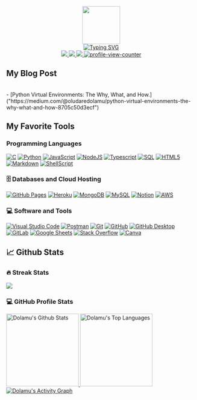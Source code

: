 <!-- Intro Section -->
<div id="intro-img" align="center">
<a href="#"><img src="https://emojis.slackmojis.com/emojis/images/1531849430/4246/blob-sunglasses.gif?1531849430" width="100" ></a>
</div>
<div id="about-me" align="center">
<a href="https://git.io/typing-svg"><img src="https://readme-typing-svg.demolab.com?font=Roboto+Mono&weight=500&size=25&duration=4000&pause=500&center=true&vCenter=true&width=550&lines=Hi+I'm+Dolamu+Oludare.;It's+nice+to+meet+you!;I+am+a+Data+Engineer." alt="Typing SVG" /></a>
</div>

<!-- Social Media -->
<div id="social-media-badges" align="center">
<a href="https://twitter.com/Dolzy3">
<img src="https://img.shields.io/badge/Twitter-%231DA1F2.svg?style=for-the-badge&logo=Twitter&logoColor=white" >
</a>
<a href="oludaredolamu@gmail.com">
<img src="https://img.shields.io/badge/Gmail-D14836?style=for-the-badge&logo=gmail&logoColor=white" >
</a>
<a href="#">
<img src="https://img.shields.io/badge/linkedin-%230077B5.svg?style=for-the-badge&logo=linkedin&logoColor=white" >
</a>
<a href="#">
<img src="https://komarev.com/ghpvc/?username=Dolamu-TheDataGuy&style=for-the-badge&color=green" alt="profile-view-counter" >
</a>
</div>

<!-- Latest Blog Post -->
## My Blog Post
<br />
<!-- BLOG-POST-LIST:START -->
- [Python Virtual Environments: The Why, What, and How.]("https://medium.com/@oludaredolamu/python-virtual-environments-the-why-what-and-how-8705c50d3ecf")
<!-- BLOG-POST-LIST:END -->


<!-- Favourite Tools -->
## My Favorite Tools
<h3>Programming Languages</h3>
<p>
<a href ="#"><img src="https://img.shields.io/badge/c-%2300599C.svg?style=for-the-badge&logo=c&logoColor=white" alt="C"></a>
<a href ="#"><img src="https://img.shields.io/badge/python-3670A0?style=for-the-badge&logo=python&logoColor=ffdd54" alt="Python"></a>
<a href ="#"><img src="https://img.shields.io/badge/javascript-%23323330.svg?style=for-the-badge&logo=javascript&logoColor=%23F7DF1E" alt="JavaScript"></a>
<a href ="#"><img src="https://img.shields.io/badge/node.js-6DA55F?style=for-the-badge&logo=node.js&logoColor=white" alt="NodeJS"></a>
<a href ="#"><img src="https://img.shields.io/badge/TypeScript-007ACC.svg?style=for-the-badge=typescript&logoColor=white" alt="Typescript"></a>
<a href ="#"><img src="https://custom-icon-badges.demolab.com/badge/SQL-025E8C.svg?style=for-the-badge&logo=database&logoColor=white" alt="SQL"></a>
<a href ="#"><img src="https://img.shields.io/badge/html5-%23E34F26.svg?style=for-the-badge&logo=html5&logoColor=white" alt="HTML5"></a>
<a href ="#"><img src="https://img.shields.io/badge/markdown-%23000000.svg?style=for-the-badge&logo=markdown&logoColor=white" alt="Markdown"></a>
<a href ="#"><img src="https://img.shields.io/badge/shell_script-%23121011.svg?style=for-the-badge&logo=gnu-bash&logoColor=white" alt="ShellScript"></a>
</p>

<h3>🗄️ Databases and Cloud Hosting</h3>
  <a href="#"><img alt="GitHub Pages" src="https://img.shields.io/badge/GitHub%20Pages-327FC7.svg?style=flat-square&logo=github&logoColor=white"></a>
  <a href="#"><img alt="Heroku" src="https://img.shields.io/badge/Heroku-430098.svg?style=flat-square&logo=heroku&logoColor=white"></a>
  <a href="#"><img alt="MongoDB" src ="https://img.shields.io/badge/MongoDB-4ea94b.svg?style=flat-square&logo=mongodb&logoColor=white"></a>
  <a href="#"><img alt="MySQL" src="https://img.shields.io/badge/MySQL-00f.svg?style=flat-square&logo=mysql&logoColor=white"></a>
  <a href="#"><img alt="Notion" src="https://img.shields.io/badge/Notion-010101.svg?style=flat-square&logo=notion&logoColor=white"></a>
  <a href="#"><img alt="AWS" src="https://img.shields.io/badge/AWS-010101.svg?style=flat-square&logo=amazon&logoColor=%23FF9900"></a>
 <h3>💻 Software and Tools</h3>
 <p>
  <a href="#"><img alt="Visual Studio Code" src="https://img.shields.io/badge/Visual%20Studio%20Code-0078d7.svg?style=flat-square&logo=visual-studio-code&logoColor=white"></a>
  <a href="#"><img alt="Postman" src="https://img.shields.io/badge/Postman-FF6C37?style=flat-square&logo=postman&logoColor=white"></a>
  <a href="#"><img alt="Git" src="https://img.shields.io/badge/Git-F05033.svg?style=flat-square&logo=git&logoColor=white"></a>
  <a href="#"><img alt="GitHub" src="https://img.shields.io/badge/GitHub-000000.svg?style=flat-square&logo=github&logoColor=white"></a>
  <a href="#"><img alt="GitHub Desktop" src="https://img.shields.io/badge/GitHub%20Desktop-8034A9.svg?style=flat-square&logo=github&logoColor=white"></a>
  <a href="#"><img alt="GitLab" src="https://img.shields.io/badge/GitLab-000000.svg?style=flat-square&logo=gitlab&logoColor=FC6D27"></a>
  <a href="#"><img alt="Google Sheets" src="https://img.shields.io/badge/Sheets-34A853.svg?style=flat-square&logo=google%20sheets&logoColor=white"></a>
  <a href="#"><img alt="Stack Overflow" src="https://img.shields.io/badge/-Stack%20Overflow-FE7A16?style=flat-square&logo=stack-overflow&logoColor=white"></a>
  <a href="#"><img alt="Canva" src="https://img.shields.io/badge/Canva-%2300C4CC.svg?&style=flat-square&logo=Canva&logoColor=white"></a>
 </p>

<!-- Github Activities -->
## 📈 Github Stats
 <h3>🔥 Streak Stats</h3>
 <a href="https://github.com/DenverCoder1/github-readme-streak-stats">
  <p><img src="https://streak-stats.demolab.com?user=Dolamu-TheDataGuy&theme=monokai-metallian&hide_border=true&mode=weekly&fire=DD2727"></p>
</a>
 <h3>💻 GitHub Profile Stats</h3>
 <a href="https://github.com/anuraghazra/github-readme-stats">
  <img alt="Dolamu's Github Stats" src="https://denvercoder1-github-readme-stats.vercel.app/api/?username=Dolamu-TheDataGuy&show_icons=true&include_all_commits=true&count_private=true&theme=react&hide_border=true&bg_color=1F222E&title_color=F85D7F&icon_color=F8D866" height="192px">
</a>
<a href="https://github.com/anuraghazra/github-readme-stats">
 <img alt="Dolamu's Top Languages" src="https://github-readme-stats.vercel.app/api/top-langs/?username=Dolamu-TheDataGuy&langs_count=8&layout=compact&theme=react&hide_border=true&bg_color=1F222E&title_color=F85D7F&icon_color=F8D866&hide=Jupyter%20Notebook" height="192px">
</a>
<a href="https://github.com/ashutosh00710/github-readme-activity-graph">
 <img alt="Dolamu's Activity Graph" src="https://github-readme-activity-graph.cyclic.app/graph/?username=Dolamu-TheDataGuy&bg_color=1F222E&color=F8D866&line=F85D7F&point=FFFFFF&hide_border=true">
</a>
